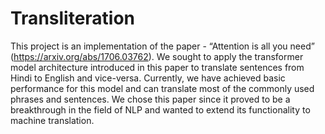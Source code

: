 # Transliteration 

This project is an implementation of the paper - “Attention is all you need” (https://arxiv.org/abs/1706.03762). We sought to apply the transformer model architecture introduced in this  paper to translate sentences from Hindi to English and vice-versa. Currently, we have achieved basic performance for this model and can translate most of the commonly used phrases and sentences. We chose this paper since it proved to be a breakthrough in the field of NLP and wanted to extend its functionality to machine translation.
